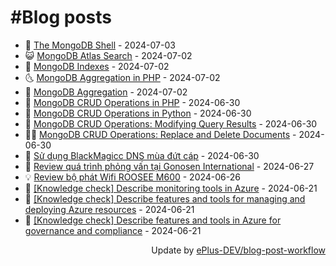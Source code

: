 # #Blog posts
<!-- BLOG-POST-LIST:START -->
- 🧰 [The MongoDB Shell](https://eplus.dev/the-mongodb-shell) - 2024-07-03
- 😺 [MongoDB Atlas Search](https://eplus.dev/mongodb-atlas-search) - 2024-07-02
- 🗽 [MongoDB Indexes](https://eplus.dev/mongodb-indexes) - 2024-07-02
- 🌜 [MongoDB Aggregation in PHP](https://eplus.dev/mongodb-aggregation-in-php) - 2024-07-02
- 📝 [MongoDB Aggregation](https://eplus.dev/mongodb-aggregation) - 2024-07-02
- 🚀 [MongoDB CRUD Operations in PHP](https://eplus.dev/mongodb-crud-operations-in-php) - 2024-06-30
- 💼 [MongoDB CRUD Operations in Python](https://eplus.dev/mongodb-crud-operations-in-python) - 2024-06-30
- 🦣 [MongoDB CRUD Operations: Modifying Query Results](https://eplus.dev/mongodb-crud-operations-modifying-query-results) - 2024-06-30
- 👨‍🏫 [MongoDB CRUD Operations: Replace and Delete Documents](https://eplus.dev/mongodb-crud-operations-replace-and-delete-documents) - 2024-06-30
- 🔭 [Sử dụng BlackMagicc DNS mùa đứt cáp](https://eplus.dev/su-dung-blackmagicc-dns-mua-dut-cap) - 2024-06-30
- 🤡 [Review quá trình phỏng vấn tại Gonosen International](https://eplus.dev/review-qua-trinh-phong-van-tai-gonosen-international) - 2024-06-27
- 💡 [Review bộ phát Wifi ROOSEE M600](https://eplus.dev/review-bo-phat-wifi-roosee-m600) - 2024-06-26
- 🦣 [[Knowledge check] Describe monitoring tools in Azure](https://eplus.dev/knowledge-check-describe-monitoring-tools-in-azure) - 2024-06-21
- 💪 [[Knowledge check] Describe features and tools for managing and deploying Azure resources](https://eplus.dev/knowledge-check-describe-features-and-tools-for-managing-and-deploying-azure-resources) - 2024-06-21
- 🤡 [[Knowledge check] Describe features and tools in Azure for governance and compliance](https://eplus.dev/knowledge-check-describe-features-and-tools-in-azure-for-governance-and-compliance) - 2024-06-21<!-- BLOG-POST-LIST:END -->
<div align="right">
  Update by <a target="_blank"
    href="https://github.com/ePlus-DEV/blog-post-workflow">ePlus-DEV/blog-post-workflow</a>
</div>
